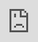 ```yaml
---
layout: archive
title: "CV"
permalink: /cv/
author_profile: true
redirect_from:
  - /resume
---
```


{% include base_path %}


<!--
<embed type="text/html" src="https://investigacion.us.es/sisius/sis_showpub.php?idpers=7338" width="500" height="200">

<iframe src="https://investigacion.us.es/sisius/sis_showpub.php?idpers=7338" width="100%" title="CV"></iframe>
-->
<iframe src="https://investigacion.us.es/sisius/sis_showpub.php?idpers=7338" frameborder="0" scrolling="no" style="overflow:hidden; height:100%; width:100%; position: absolute; top: 0; left: 0; bottom: 0; right: 0;" height="100%" width="100%"></iframe>

<!--
Education
======
* Ph.D in Version Control Theory, GitHub University, 2018 (expected)
* M.S. in Jekyll, GitHub University, 2014
* B.S. in GitHub, GitHub University, 2012

Work experience
======
* Spring 2024: Academic Pages Collaborator
  * Github University
  * Duties includes: Updates and improvements to template
  * Supervisor: The Users

* Fall 2015: Research Assistant
  * Github University
  * Duties included: Merging pull requests
  * Supervisor: Professor Hub

* Summer 2015: Research Assistant
  * Github University
  * Duties included: Tagging issues
  * Supervisor: Professor Git
  
Skills
======
* Skill 1
* Skill 2
  * Sub-skill 2.1
  * Sub-skill 2.2
  * Sub-skill 2.3
* Skill 3

Publications
======
  <ul>{% for post in site.publications reversed %}
    {% include archive-single-cv.html %}
  {% endfor %}</ul>
  
Talks
======
  <ul>{% for post in site.talks reversed %}
    {% include archive-single-talk-cv.html  %}
  {% endfor %}</ul>
  
Teaching
======
  <ul>{% for post in site.teaching reversed %}
    {% include archive-single-cv.html %}
  {% endfor %}</ul>
  
Service and leadership
======
* Currently signed in to 43 different slack teams
